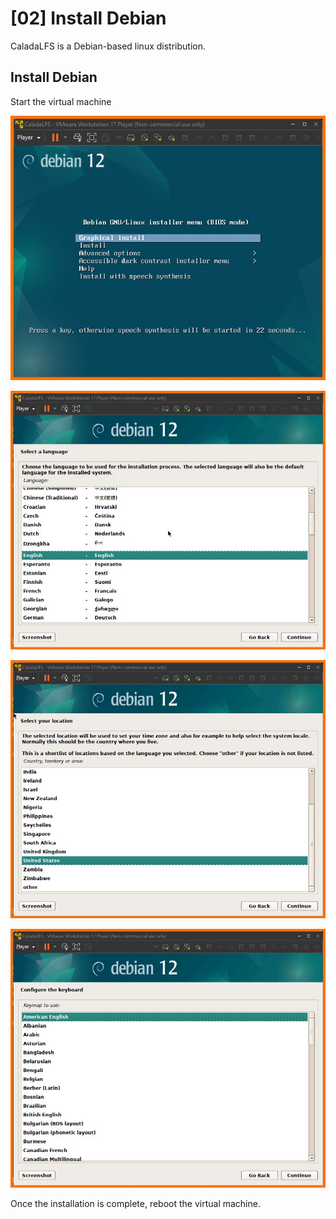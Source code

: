 # [02] Install Debian

CaladaLFS is a Debian-based linux distribution.

## Install Debian

Start the virtual machine

![](01-installer-menu.jpg)

![](02-select-language.jpg)

![](03-select-location.jpg)

![](04-configure-keyboard.jpg)



















Once the installation is complete, reboot the virtual machine.